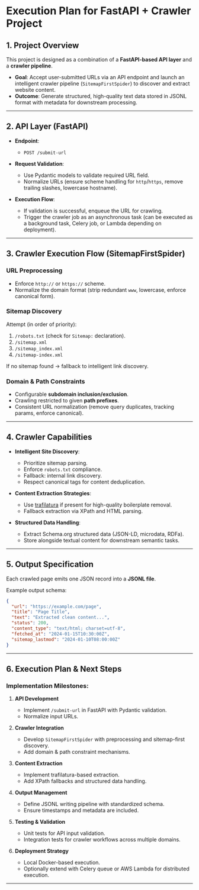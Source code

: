 # Execution Plan for FastAPI + Crawler Project

## 1. Project Overview  
This project is designed as a combination of a **FastAPI-based API layer** and a **crawler pipeline**.  
- **Goal**: Accept user-submitted URLs via an API endpoint and launch an intelligent crawler pipeline (`SitemapFirstSpider`) to discover and extract website content.  
- **Outcome**: Generate structured, high-quality text data stored in JSONL format with metadata for downstream processing.

---

## 2. API Layer (FastAPI)

- **Endpoint**:  
  - `POST /submit-url`  

- **Request Validation**:  
  - Use Pydantic models to validate required URL field.  
  - Normalize URLs (ensure scheme handling for `http`/`https`, remove trailing slashes, lowercase hostname).  

- **Execution Flow**:  
  - If validation is successful, enqueue the URL for crawling.  
  - Trigger the crawler job as an asynchronous task (can be executed as a background task, Celery job, or Lambda depending on deployment).

---

## 3. Crawler Execution Flow (SitemapFirstSpider)

### **URL Preprocessing**  
- Enforce `http://` or `https://` scheme.  
- Normalize the domain format (strip redundant `www`, lowercase, enforce canonical form).  

### **Sitemap Discovery**  
Attempt (in order of priority):  
1. `/robots.txt` (check for `Sitemap:` declaration).  
2. `/sitemap.xml`  
3. `/sitemap_index.xml`  
4. `/sitemap-index.xml`  

If no sitemap found → fallback to intelligent link discovery.

### **Domain & Path Constraints**  
- Configurable **subdomain inclusion/exclusion**.  
- Crawling restricted to given **path prefixes**.  
- Consistent URL normalization (remove query duplicates, tracking params, enforce canonical).

---

## 4. Crawler Capabilities

- **Intelligent Site Discovery**:  
  - Prioritize sitemap parsing.  
  - Enforce `robots.txt` compliance.  
  - Fallback: internal link discovery.  
  - Respect canonical tags for content deduplication.  

- **Content Extraction Strategies**:  
  - Use [trafilatura](https://github.com/adbar/trafilatura) if present for high-quality boilerplate removal.  
  - Fallback extraction via XPath and HTML parsing.  

- **Structured Data Handling**:  
  - Extract Schema.org structured data (JSON-LD, microdata, RDFa).  
  - Store alongside textual content for downstream semantic tasks.

---

## 5. Output Specification  
Each crawled page emits one JSON record into a **JSONL file**.  

Example output schema:  

```json
{
  "url": "https://example.com/page",
  "title": "Page Title",
  "text": "Extracted clean content...",
  "status": 200,
  "content_type": "text/html; charset=utf-8",
  "fetched_at": "2024-01-15T10:30:00Z",
  "sitemap_lastmod": "2024-01-10T08:00:00Z"
}
```

---

## 6. Execution Plan & Next Steps  

### **Implementation Milestones**:  
1. **API Development**  
   - Implement `/submit-url` in FastAPI with Pydantic validation.  
   - Normalize input URLs.  

2. **Crawler Integration**  
   - Develop `SitemapFirstSpider` with preprocessing and sitemap-first discovery.  
   - Add domain & path constraint mechanisms.  

3. **Content Extraction**  
   - Implement trafilatura-based extraction.  
   - Add XPath fallbacks and structured data handling.  

4. **Output Management**  
   - Define JSONL writing pipeline with standardized schema.  
   - Ensure timestamps and metadata are included.  

5. **Testing & Validation**  
   - Unit tests for API input validation.  
   - Integration tests for crawler workflows across multiple domains.  

6. **Deployment Strategy**  
   - Local Docker-based execution.  
   - Optionally extend with Celery queue or AWS Lambda for distributed execution.  

---